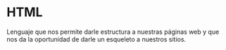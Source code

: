 # HTML
Lenguaje que nos permite darle estructura a nuestras páginas web y que nos da la oportunidad de darle un esqueleto a nuestros sitios.
